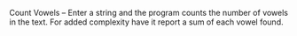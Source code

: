 Count Vowels – Enter a string and the program counts the number of vowels in the text.
For added complexity have it report a sum of each vowel found.